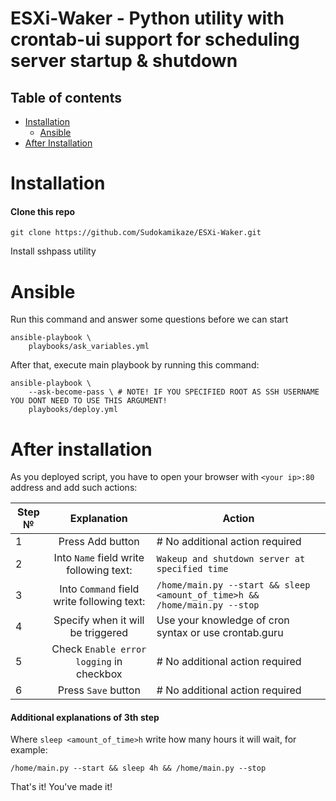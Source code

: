 ESXi-Waker - Python utility with crontab-ui support for scheduling server startup & shutdown
==========

Table of contents
-----------------
* [Installation](#installation)
    * [Ansible](#ansible)
* [After Installation](#after-installation)

Installation
=====

#### Clone this repo

`git clone https://github.com/Sudokamikaze/ESXi-Waker.git`

Install sshpass utility

Ansible
=====

Run this command and answer some questions before we can start
```
ansible-playbook \
    playbooks/ask_variables.yml
```

After that, execute main playbook by running this command:
```
ansible-playbook \
    --ask-become-pass \ # NOTE! IF YOU SPECIFIED ROOT AS SSH USERNAME YOU DONT NEED TO USE THIS ARGUMENT!
    playbooks/deploy.yml
```

After installation
=====

As you deployed script, you have to open your browser with `<your ip>:80` address and add such actions:

| Step №| Explanation|Action|
| ------------- |:-------------:|-------------|
|1      | Press Add button| # No additional action required | 
|2      |Into `Name` field write following text: |`Wakeup and shutdown server at specified time`|
|3      |Into `Command` field write following text: |`/home/main.py --start && sleep <amount_of_time>h && /home/main.py --stop`|
|4      |Specify when it will be triggered | Use your knowledge of cron syntax or use crontab.guru|
|5      |Check `Enable error logging` in checkbox| # No additional action required |
|6      |Press `Save` button| # No additional action required |

#### Additional explanations of 3th step
Where `sleep <amount_of_time>h` write how many hours it will wait, for example:

```/home/main.py --start && sleep 4h && /home/main.py --stop```


That's it! You've made it!

